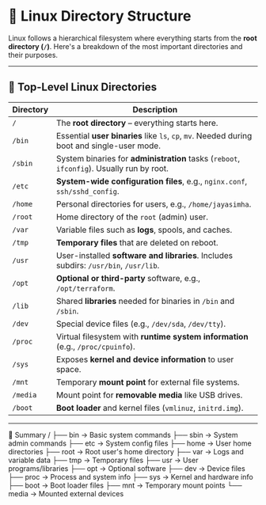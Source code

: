 # 🐧 Linux Directory Structure

Linux follows a hierarchical filesystem where everything starts from the **root directory (`/`)**. Here's a breakdown of the most important directories and their purposes.

---

## 📂 Top-Level Linux Directories

| Directory | Description |
|-----------|-------------|
| `/`       | The **root directory** – everything starts here. |
| `/bin`    | Essential **user binaries** like `ls`, `cp`, `mv`. Needed during boot and single-user mode. |
| `/sbin`   | System binaries for **administration** tasks (`reboot`, `ifconfig`). Usually run by root. |
| `/etc`    | **System-wide configuration files**, e.g., `nginx.conf`, `ssh/sshd_config`. |
| `/home`   | Personal directories for users, e.g., `/home/jayasimha`. |
| `/root`   | Home directory of the `root` (admin) user. |
| `/var`    | Variable files such as **logs**, spools, and caches. |
| `/tmp`    | **Temporary files** that are deleted on reboot. |
| `/usr`    | User-installed **software and libraries**. Includes subdirs: `/usr/bin`, `/usr/lib`. |
| `/opt`    | **Optional or third-party** software, e.g., `/opt/terraform`. |
| `/lib`    | Shared **libraries** needed for binaries in `/bin` and `/sbin`. |
| `/dev`    | Special device files (e.g., `/dev/sda`, `/dev/tty`). |
| `/proc`   | Virtual filesystem with **runtime system information** (e.g., `/proc/cpuinfo`). |
| `/sys`    | Exposes **kernel and device information** to user space. |
| `/mnt`    | Temporary **mount point** for external file systems. |
| `/media`  | Mount point for **removable media** like USB drives. |
| `/boot`   | **Boot loader** and kernel files (`vmlinuz`, `initrd.img`). |

----

📌 Summary
/
├── bin      → Basic system commands
├── sbin     → System admin commands
├── etc      → System config files
├── home     → User home directories
├── root     → Root user's home directory
├── var      → Logs and variable data
├── tmp      → Temporary files
├── usr      → User programs/libraries
├── opt      → Optional software
├── dev      → Device files
├── proc     → Process and system info
├── sys      → Kernel and hardware info
├── boot     → Boot loader files
├── mnt      → Temporary mount points
└── media    → Mounted external devices

